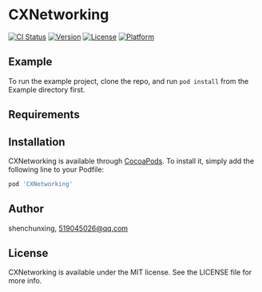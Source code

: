# CXNetworking

[![CI Status](https://img.shields.io/travis/shenchunxing/CXNetworking.svg?style=flat)](https://travis-ci.org/shenchunxing/CXNetworking)
[![Version](https://img.shields.io/cocoapods/v/CXNetworking.svg?style=flat)](https://cocoapods.org/pods/CXNetworking)
[![License](https://img.shields.io/cocoapods/l/CXNetworking.svg?style=flat)](https://cocoapods.org/pods/CXNetworking)
[![Platform](https://img.shields.io/cocoapods/p/CXNetworking.svg?style=flat)](https://cocoapods.org/pods/CXNetworking)

## Example

To run the example project, clone the repo, and run `pod install` from the Example directory first.

## Requirements

## Installation

CXNetworking is available through [CocoaPods](https://cocoapods.org). To install
it, simply add the following line to your Podfile:

```ruby
pod 'CXNetworking'
```

## Author

shenchunxing, 519045026@qq.com

## License

CXNetworking is available under the MIT license. See the LICENSE file for more info.
